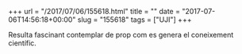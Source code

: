 +++
url = "/2017/07/06/155618.html"
title = ""
date = "2017-07-06T14:56:18+00:00"
slug = "155618"
tags = ["UJI"]
+++

Resulta fascinant contemplar de prop com es genera el coneixement científic.
